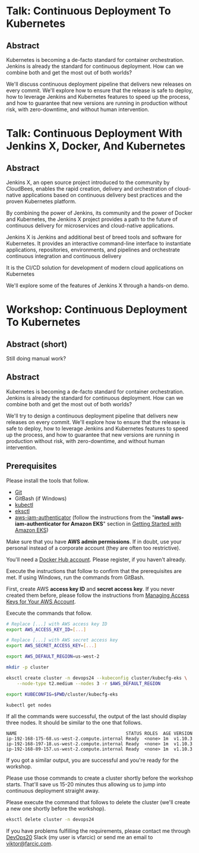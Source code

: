 # Talk: Continuous Deployment To Kubernetes

## Abstract

Kubernetes is becoming a de-facto standard for container orchestration. Jenkins is already the standard for continuous deployment. How can we combine both and get the most out of both worlds?

We'll discuss continuous deployment pipeline that delivers new releases on every commit. We'll explore how to ensure that the release is safe to deploy, how to leverage Jenkins and Kubernetes features to speed up the process, and how to guarantee that new versions are running in production without risk, with zero-downtime, and without human intervention.

# Talk: Continuous Deployment With Jenkins X, Docker, And Kubernetes

## Abstract

Jenkins X, an open source project introduced to the community by CloudBees, enables the rapid creation, delivery and orchestration of cloud-native applications based on continuous delivery best practices and the proven Kubernetes platform.

By combining the power of Jenkins, its community and the power of Docker and Kubernetes, the Jenkins X project provides a path to the future of continuous delivery for microservices and cloud-native applications.

Jenkins X is Jenkins and additional best of breed tools and software for Kubernetes. It provides an interactive command-line interface to instantiate applications, repositories, environments, and pipelines and  orchestrate continuous integration and continuous delivery

It is the CI/CD solution for development of modern cloud applications on Kubernetes

We'll explore some of the features of Jenkins X through a hands-on demo.

# Workshop: Continuous Deployment To Kubernetes

## Abstract (short)

Still doing manual work?

## Abstract

Kubernetes is becoming a de-facto standard for container orchestration. Jenkins is already the standard for continuous deployment. How can we combine both and get the most out of both worlds?

We'll try to design a continuous deployment pipeline that delivers new releases on every commit. We'll explore how to ensure that the release is safe to deploy, how to leverage Jenkins and Kubernetes features to speed up the process, and how to guarantee that new versions are running in production without risk, with zero-downtime, and without human intervention.

## Prerequisites

Please install the tools that follow.

* [Git](https://git-scm.com/)
* GitBash (if Windows)
* [kubectl](https://kubernetes.io/docs/tasks/tools/install-kubectl/)
* [eksctl](https://github.com/weaveworks/eksctl)
* [aws-iam-authenticator](https://github.com/kubernetes-sigs/aws-iam-authenticator) (follow the instructions from the "**install aws-iam-authenticator for Amazon EKS**" section in [Getting Started with Amazon EKS](https://docs.aws.amazon.com/eks/latest/userguide/getting-started.html))

Make sure that you have **AWS admin permissions**. If in doubt, use your personal instead of a corporate account (they are often too restrictive).

You'll need a [Docker Hub account](https://hub.docker.com/). Please register, if you haven't already.

Execute the instructions that follow to confirm that the prerequisites are met. If using Windows, run the commands from GitBash.

First, create AWS **access key ID** and **secret access key**. If you never created them before, please follow the instructions from [Managing Access Keys for Your AWS Account](https://docs.aws.amazon.com/general/latest/gr/managing-aws-access-keys.html).

Execute the commands that follow.

```bash
# Replace [...] with AWS access key ID
export AWS_ACCESS_KEY_ID=[...]

# Replace [...] with AWS secret access key
export AWS_SECRET_ACCESS_KEY=[...]

export AWS_DEFAULT_REGION=us-west-2

mkdir -p cluster

eksctl create cluster -n devops24 --kubeconfig cluster/kubecfg-eks \
    --node-type t2.medium --nodes 3 -r $AWS_DEFAULT_REGION

export KUBECONFIG=$PWD/cluster/kubecfg-eks

kubectl get nodes
```

If all the commands were successful, the output of the last should display three nodes. It should be similar to the one that follows.

```
NAME                                         STATUS ROLES  AGE VERSION
ip-192-168-175-68.us-west-2.compute.internal Ready  <none> 1m  v1.10.3
ip-192-168-197-18.us-west-2.compute.internal Ready  <none> 1m  v1.10.3
ip-192-168-89-157.us-west-2.compute.internal Ready  <none> 1m  v1.10.3
```

If you got a similar output, you are successful and you're ready for the workshop.

Please use those commands to create a cluster shortly before the workshop starts. That'll save us 15-20 minutes thus allowing us to jump into continuous deployment straight away.

Please execute the command that follows to delete the cluster (we'll create a new one shortly before the workshop).

```bash
eksctl delete cluster -n devops24
```

If you have problems fulfilling the requirements, please contact me through [DevOps20](http://slack.devops20toolkit.com/) Slack (my user is vfarcic) or send me an email to viktor@farcic.com.